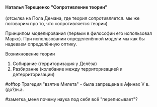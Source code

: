 #### Наталья Терещенко "Сопротивление теории"
(отсылка на Пола Демана, где теория сопротивляется. мы же поговорим про то, что сопротивляется теории)

Принципом моделирования (первым в философии его использовал Маркс). При использовании определенённой модели мы как бы надеваем определённую оптику. 

Возникновение теории
1) Собирание (территоризация у Делёза)
2) Разбирание (колебание между территоризацией и детерриторизации)

#offtop	
Трагедия "взятие Милета" - была запрещена в Афинах V в.(до?)н.э.

 #заметка_меня почему наука под себя всё "переписывает"? 


